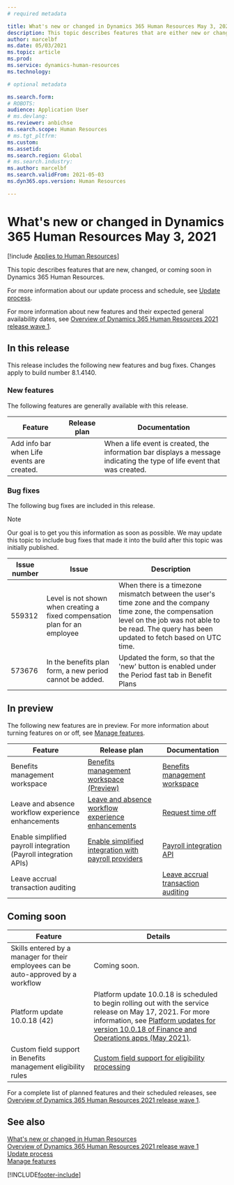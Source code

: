 ```yaml
---
# required metadata

title: What's new or changed in Dynamics 365 Human Resources May 3, 2021
description: This topic describes features that are either new or changed in Microsoft Dynamics 365 Human Resources for May 3, 2021.
author: marcelbf
ms.date: 05/03/2021
ms.topic: article
ms.prod:
ms.service: dynamics-human-resources
ms.technology:

# optional metadata

ms.search.form:
# ROBOTS:
audience: Application User
# ms.devlang:
ms.reviewer: anbichse
ms.search.scope: Human Resources
# ms.tgt_pltfrm:
ms.custom:
ms.assetid:
ms.search.region: Global
# ms.search.industry:
ms.author: marcelbf
ms.search.validFrom: 2021-05-03
ms.dyn365.ops.version: Human Resources

---
```


# What's new or changed in Dynamics 365 Human Resources May 3, 2021

[!include [Applies to Human Resources](../includes/applies-to-hr.md)]

This topic describes features that are new, changed, or coming soon in Dynamics 365 Human Resources.

For more information about our update process and schedule, see [Update process](hr-admin-setup-update-process.md).

For more information about new features and their expected general availability dates, see [Overview of Dynamics 365 Human Resources 2021 release wave 1](/dynamics365-release-plan/2021wave1/human-resources/dynamics365-human-resources/).

## In this release

This release includes the following new features and bug fixes. Changes apply to build number 8.1.4140.

### New features

The following features are generally available with this release.

| Feature | Release plan | Documentation |
| --- | --- | --- |
| Add info bar when Life events are created. | | When a life event is created, the information bar displays a message indicating the type of life event that was created.

### Bug fixes

The following bug fixes are included in this release.

> [!NOTE]
> Our goal is to get you this information as soon as possible. We may update this topic to include bug fixes that made it into the build after this topic was initially published.

| Issue number | Issue |  Description |
| --- | --- | --- |
| 559312 |  Level is not shown when creating a fixed compensation plan for an employee |  When there is a timezone mismatch between the user's time zone and the company time zone, the compensation level on the job was not able to be read. The query has been updated to fetch based on UTC time. |
| 573676  |In the benefits plan form, a new period cannot be added. | Updated the form, so that the 'new' button is enabled under the Period fast tab in Benefit Plans |

## In preview

The following new features are in preview. For more information about turning features on or off, see [Manage features](hr-admin-manage-features.md).

| Feature | Release plan | Documentation |
| --- | --- | --- |
| Benefits management workspace | [Benefits management workspace (Preview)](/dynamics365-release-plan/2020wave2/human-resources/dynamics365-human-resources/benefits-management-workspace) | [Benefits management workspace](hr-benefits-management-workspace.md) |
| Leave and absence workflow experience enhancements | [Leave and absence workflow experience enhancements](https://go.microsoft.com/fwlink/?linkid=2147528) | [Request time off](hr-employee-self-service-request-time-off.md)|
| Enable simplified payroll integration (Payroll integration APIs) | [Enable simplified integration with payroll providers](/dynamics365-release-plan/2021wave1/human-resources/dynamics365-human-resources/enable-simplified-integration-payroll-providers) | [Payroll integration API](hr-admin-integration-payroll-api-introduction.md)|
| Leave accrual transaction auditing |  | [Leave accrual transaction auditing](https://docs.microsoft.com/dynamics365/human-resources/hr-leave-and-absence-accrue#preview-leave-accrual-transaction-auditing)|

## Coming soon

| Feature | Details |
| --- | --- |
| Skills entered by a manager for their employees can be auto-approved by a workflow | Coming soon. |
| Platform update 10.0.18 (42) | Platform update 10.0.18 is scheduled to begin rolling out with the service release on May 17, 2021. For more information, see [Platform updates for version 10.0.18 of Finance and Operations apps (May 2021)](/dynamics365/fin-ops-core/dev-itpro/get-started/whats-new-platform-updates-10-0-18). |
| Custom field support in Benefits management eligibility rules  | [Custom field support for eligibility processing](/dynamics365-release-plan/2021wave1/human-resources/dynamics365-human-resources/custom-field-support-eligibility-processing) |


For a complete list of planned features and their scheduled releases, see [Overview of Dynamics 365 Human Resources 2021 release wave 1](/dynamics365-release-plan/2021wave1/human-resources/dynamics365-human-resources/).

## See also

[What's new or changed in Human Resources](hr-admin-whats-new.md)</br>
[Overview of Dynamics 365 Human Resources 2021 release wave 1](/dynamics365-release-plan/2021wave1/human-resources/dynamics365-human-resources/)</br>
[Update process](hr-admin-setup-update-process.md)</br>
[Manage features](hr-admin-manage-features.md)

[!INCLUDE[footer-include](../includes/footer-banner.md)]
